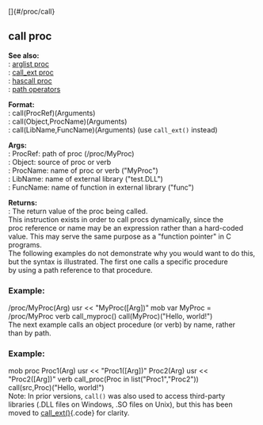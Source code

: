 []{#/proc/call}    
## call proc    
**See also:**    
:   [arglist proc](/ref/proc/arglist/arglist.md)    
:   [call_ext proc](/ref/proc/call_ext/call_ext.md)    
:   [hascall proc](/ref/proc/hascall/hascall.md)    
:   [path operators](/ref/operator/path/path.md)    
<!-- -->    
**Format:**    
:   call(ProcRef)(Arguments)    
:   call(Object,ProcName)(Arguments)    
:   call(LibName,FuncName)(Arguments) (use `call_ext()` instead)    
<!-- -->    
**Args:**    
:   ProcRef: path of proc (/proc/MyProc)    
:   Object: source of proc or verb    
:   ProcName: name of proc or verb (\"MyProc\")    
:   LibName: name of external library (\"test.DLL\")    
:   FuncName: name of function in external library (\"func\")    
<!-- -->    
**Returns:**    
:   The return value of the proc being called.    
This instruction exists in order to call procs dynamically, since the    
proc reference or name may be an expression rather than a hard-coded    
value. This may serve the same purpose as a \"function pointer\" in C    
programs.    
The following examples do not demonstrate why you would want to do this,    
but the syntax is illustrated. The first one calls a specific procedure    
by using a path reference to that procedure.    
### Example:    
/proc/MyProc(Arg) usr \<\< \"MyProc(\[Arg\])\" mob var MyProc =    
/proc/MyProc verb call_myproc() call(MyProc)(\"Hello, world!\")    
The next example calls an object procedure (or verb) by name, rather    
than by path.    
### Example:    
mob proc Proc1(Arg) usr \<\< \"Proc1(\[Arg\])\" Proc2(Arg) usr \<\<    
\"Proc2(\[Arg\])\" verb call_proc(Proc in list(\"Proc1\",\"Proc2\"))    
call(src,Proc)(\"Hello, world!\")    
Note: In prior versions, `call()` was also used to access third-party    
libraries (.DLL files on Windows, .SO files on Unix), but this has been    
moved to [call_ext()](/ref/proc/call_ext/call_ext.md){.code} for clarity.  